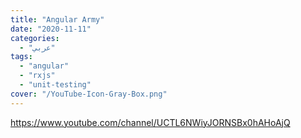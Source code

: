 ```yaml
---
title: "Angular Army"
date: "2020-11-11"
categories:
  - "عربي"
tags:
  - "angular"
  - "rxjs"
  - "unit-testing"
cover: "/YouTube-Icon-Gray-Box.png"
---
```


https://www.youtube.com/channel/UCTL6NWiyJORNSBx0hAHoAjQ
